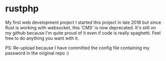 # rustphp
My first web development project
I started this project in late 2018 but since Rust is working with websocket, this 'CMS' is now deprecated.
It's still on my github because I'm quite proud of it even if code is really spaghetti.
Feel free to do anything you want with it.

PS: Re-upload because I have committed the config file containing my password in the original repo :)

